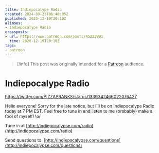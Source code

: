 ```yaml
---
title: Indiepocalype Radio
created: 2024-09-25T06:40:05Z
published: 2020-12-19T20:10Z
aliases:
- Indiepocalype Radio
crossposts:
- url: https://www.patreon.com/posts/45223891
  time: 2020-12-19T20:10Z
tags:
- patreon
---
```


> [!info]
> This post was originally intended for a [Patreon](../tags/patreon.md) audience.

# Indiepocalype Radio

https://twitter.com/PIZZAPRANKS/status/1339342466022076427

Hello everyone! Sorry for the late notice, but I'll be on Indiepocalype Radio today at 7 PM EST. Feel free to tune in and listen to me (probably) make a fool of myself! \\o/

Tune in at [http://indiepocalypse.com/radio](http://indiepocalypse.com/radio)

Send questions to  [http://indiepocalypse.com/questions](http://indiepocalypse.com/questions)
